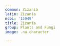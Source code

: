 ```yaml
---
common: Zizania
latin: Zizania
ncbi: '15949'
title: Zizania
group: Plants and Fungi
image: .na.character

---
```

